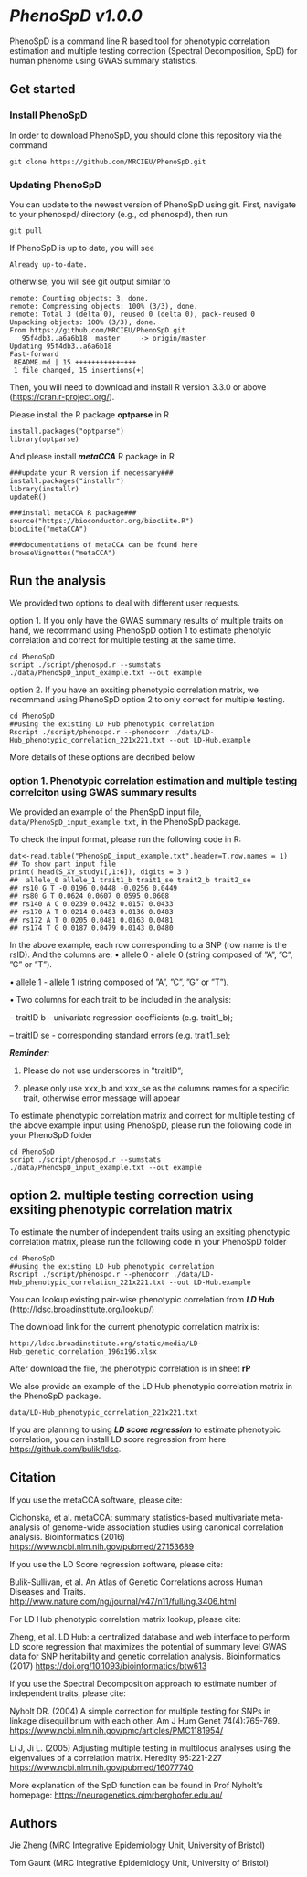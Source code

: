 # ***PhenoSpD v1.0.0***

PhenoSpD is a command line R based tool for phenotypic correlation estimation and multiple testing correction (Spectral Decomposition, SpD) for human phenome using GWAS summary statistics. 

## Get started
### Install PhenoSpD
In order to download PhenoSpD, you should clone this repository via the command
```
git clone https://github.com/MRCIEU/PhenoSpD.git
```

### Updating PhenoSpD

You can update to the newest version of PhenoSpD using git. First, navigate to your phenospd/ directory (e.g., cd phenospd), then run
```
git pull
```
If PhenoSpD is up to date, you will see
```
Already up-to-date.
```
otherwise, you will see git output similar to
```
remote: Counting objects: 3, done.
remote: Compressing objects: 100% (3/3), done.
remote: Total 3 (delta 0), reused 0 (delta 0), pack-reused 0
Unpacking objects: 100% (3/3), done.
From https://github.com/MRCIEU/PhenoSpD.git
   95f4db3..a6a6b18  master     -> origin/master
Updating 95f4db3..a6a6b18
Fast-forward
 README.md | 15 +++++++++++++++
 1 file changed, 15 insertions(+)
```

Then, you will need to download and install R version 3.3.0 or above (https://cran.r-project.org/). 

Please install the R package **optparse** in R
```
install.packages("optparse")
library(optparse)
```
And please install ***metaCCA*** R package in R
```
###update your R version if necessary###
install.packages("installr")
library(installr)
updateR()

###install metaCCA R package###
source("https://bioconductor.org/biocLite.R")
biocLite("metaCCA")

###documentations of metaCCA can be found here
browseVignettes("metaCCA")
```


## Run the analysis 

We provided two options to deal with different user requests. 

option 1. If you only have the GWAS summary results of multiple traits on hand, we recommand using PhenoSpD option 1 to estimate phenotyic correlation and correct for multiple testing at the same time. 
```
cd PhenoSpD
script ./script/phenospd.r --sumstats ./data/PhenoSpD_input_example.txt --out example
```

option 2. If you have an exsiting phenotypic correlation matrix, we recommand using PhenoSpD option 2 to only correct for multiple testing.

```
cd PhenoSpD
##using the existing LD Hub phenotypic correlation
Rscript ./script/phenospd.r --phenocorr ./data/LD-Hub_phenotypic_correlation_221x221.txt --out LD-Hub.example
```

More details of these options are decribed below

### option 1. Phenotypic correlation estimation and multiple testing correlciton using GWAS summary results

We provided an example of the PhenSpD input file, `data/PhenoSpD_input_example.txt`, in the PhenoSpD package.

To check the input format, please run the following code in R:
```
dat<-read.table("PhenoSpD_input_example.txt",header=T,row.names = 1)
## To show part input file
print( head(S_XY_study1[,1:6]), digits = 3 )
##  allele_0 allele_1 trait1_b trait1_se trait2_b trait2_se
## rs10 G T -0.0196 0.0448 -0.0256 0.0449
## rs80 G T 0.0624 0.0607 0.0595 0.0608
## rs140 A C 0.0239 0.0432 0.0157 0.0433
## rs170 A T 0.0214 0.0483 0.0136 0.0483
## rs172 A T 0.0205 0.0481 0.0163 0.0481
## rs174 T G 0.0187 0.0479 0.0143 0.0480
```
In the above example, each row corresponding to a SNP (row name is the rsID). And the columns are:
• allele 0 - allele 0 (string composed of ”A”, ”C”, ”G” or ”T”).

• allele 1 - allele 1 (string composed of ”A”, ”C”, ”G” or ”T”).

• Two columns for each trait to be included in the analysis:

– traitID b - univariate regression coefficients (e.g. trait1_b);

– traitID se - corresponding standard errors (e.g. trait1_se);

***Reminder:***

1) Please do not use underscores in ”traitID”; 

2) please only use xxx_b and xxx_se as the columns names for a specific trait, otherwise error message will appear

To estimate phenotypic correlation matrix and correct for multiple testing of the above example input using PhenoSpD, please run the following code in your PhenoSpD folder
```
cd PhenoSpD
script ./script/phenospd.r --sumstats ./data/PhenoSpD_input_example.txt --out example
```

## option 2. multiple testing correction using exsiting phenotypic correlation matrix

To estimate the number of independent traits using an exsiting phenotypic correlation matrix, please run the following code in your PhenoSpD folder
```
cd PhenoSpD
##using the existing LD Hub phenotypic correlation
Rscript ./script/phenospd.r --phenocorr ./data/LD-Hub_phenotypic_correlation_221x221.txt --out LD-Hub.example
```

You can lookup existing pair-wise phenotypic correlation from ***LD Hub*** (http://ldsc.broadinstitute.org/lookup/)

The download link for the current phenotypic correlation matrix is:

```
http://ldsc.broadinstitute.org/static/media/LD-Hub_genetic_correlation_196x196.xlsx
```
After download the file, the phenotypic correlation is in sheet **rP**  

We also provide an example of the LD Hub phenotypic correlation matrix in the PhenoSpD package. 
```
data/LD-Hub_phenotypic_correlation_221x221.txt
```

If you are planning to using ***LD score regression*** to estimate phenotypic correlation, you can install LD score regression from here https://github.com/bulik/ldsc. 

## Citation

If you use the metaCCA software, please cite:

Cichonska, et al. metaCCA: summary statistics-based multivariate meta-analysis of genome-wide association studies using canonical correlation analysis. Bioinformatics (2016) https://www.ncbi.nlm.nih.gov/pubmed/27153689

If you use the LD Score regression software, please cite:

Bulik-Sullivan, et al. An Atlas of Genetic Correlations across Human Diseases and Traits. http://www.nature.com/ng/journal/v47/n11/full/ng.3406.html

For LD Hub phenotypic correlation matrix lookup, please cite:

Zheng, et al. LD Hub: a centralized database and web interface to perform LD score regression that maximizes the potential of summary level GWAS data for SNP heritability and genetic correlation analysis. Bioinformatics (2017) https://doi.org/10.1093/bioinformatics/btw613

If you use the Spectral Decomposition approach to estimate number of independent traits, please cite:

Nyholt DR. (2004) A simple correction for multiple testing for SNPs in linkage disequilibrium with each other. Am J Hum Genet 74(4):765-769. https://www.ncbi.nlm.nih.gov/pmc/articles/PMC1181954/

Li J, Ji L. (2005) Adjusting multiple testing in multilocus analyses using the eigenvalues of a correlation matrix. Heredity 95:221-227 https://www.ncbi.nlm.nih.gov/pubmed/16077740 

More explanation of the SpD function can be found in Prof Nyholt's homepage: https://neurogenetics.qimrberghofer.edu.au/

## Authors

Jie Zheng (MRC Integrative Epidemiology Unit, University of Bristol)

Tom Gaunt (MRC Integrative Epidemiology Unit, University of Bristol)





